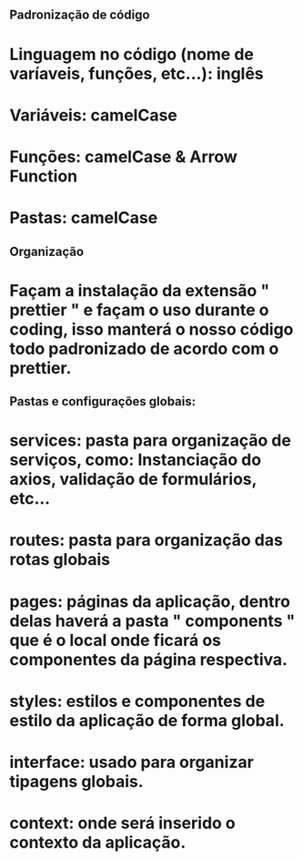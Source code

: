 ## Padronização de código

# Linguagem no código (nome de varíaveis, funções, etc...): inglês
# Variáveis: camelCase
# Funções: camelCase & Arrow Function
# Pastas: camelCase

## Organização 

# Façam a instalação da extensão " prettier " e façam o uso durante o coding, isso manterá o nosso código todo padronizado de acordo com o prettier.

## Pastas e configurações globais:

# services: pasta para organização de serviços, como: Instanciação do axios, validação de formulários, etc...
# routes: pasta para organização das rotas globais
# pages: páginas da aplicação, dentro delas haverá a pasta " components " que é o local onde ficará os componentes da página respectiva.
# styles: estilos e componentes de estilo da aplicação de forma global.
# interface: usado para organizar tipagens globais.
# context: onde será inserido o contexto da aplicação.